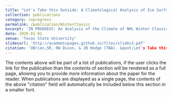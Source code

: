 ```yaml
---
title: "Let's Take this Outside: A Climatological Analysis of Ice Surface Conditions in the NHL's Winter Classic 2008-25"
collection: publications
category: inprogress
permalink: /publication/WinterClassic
excerpt: 'IN PROGRESS: An Analysis of the Climate of NHL Winter Classic Host Cities. Includes analysis of the weather conditions in each event location on game day/time vs. a long term analysis of the climate each host city, Compares relevant weather data to ice repair delays, as well as solar declination at puck drop.'
date: 2026-01-01
venue: 'Texas State University'
slidesurl: 'http://academicpages.github.io/files/slides3.pdf'
citation: 'OBrien,SR, RW Dixon, & JB Hodge (TBA). &quot;Let's Take this Outside: A Climatological Analysis of Ice Surface Conditions in the NHL's Winter Classic 2008-25"&quot; <i>Pending</i>..'
---
```



The contents above will be part of a list of publications, if the user clicks the link for the publication than the contents of section will be rendered as a full page, allowing you to provide more information about the paper for the reader. When publications are displayed as a single page, the contents of the above "citation" field will automatically be included below this section in a smaller font.
